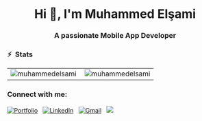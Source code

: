 <h1 align="center">Hi 👋, I'm Muhammed Elşami</h1>
<h3 align="center">A passionate Mobile App Developer</h3>


### ⚡ &nbsp;Stats
<table>
<tr>
  <td>
<img align="left" src="https://github-readme-stats.vercel.app/api/top-langs?username=muhammedelsami&show_icons=true&locale=en&layout=compact" alt="muhammedelsami" /></td>
<td><img align="center" src="https://github-readme-stats.vercel.app/api?username=muhammedelsami&show_icons=true&locale=en" alt="muhammedelsami" /></td>
  </tr>
  </table>
  
  
<h3 align="left">Connect with me:</h3>
<p align="left">
<a href="https://muhammedelsami.com/" target="_blank"><img alt="Portfolio" src="https://img.shields.io/badge/Portfolio%20-%23FF0000.svg?&style=flat&logo=Website&logoColor=white"/></a> &nbsp;
<a href="https://www.linkedin.com/in/muhammed-elsami/" target="_blank"><img alt="LinkedIn" src="https://img.shields.io/badge/linkedin%20-%230077B5.svg?&style=flat&logo=linkedin&logoColor=white"/></a> &nbsp;
<a href="mailto:muhammed97r@hotmail.com" target="_blank"><img alt="Gmail" src="https://img.shields.io/badge/Gmail-D14836?style=flat&logo=gmail&logoColor=white" /></a> &nbsp;
<a href="https://instagram.com/muhammed.elsami" target="_blank"><img src="https://img.shields.io/badge/-@hadi.code-E4405F?style=flat&logo=Instagram&logoColor=white"/></a> &nbsp;
  







<!--

### Hi there 👋

**muhammedelsami/muhammedelsami** is a ✨ _special_ ✨ repository because its `README.md` (this file) appears on your GitHub profile.

Here are some ideas to get you started:

- 🔭 I’m currently working on ...
- 🌱 I’m currently learning ...
- 👯 I’m looking to collaborate on ...
- 🤔 I’m looking for help with ...
- 💬 Ask me about ...
- 📫 How to reach me: ...
- 😄 Pronouns: ...
- ⚡ Fun fact: ...
-->
